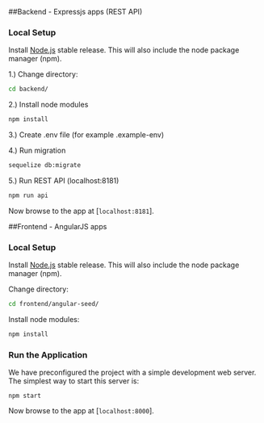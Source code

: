 ##Backend - Expressjs apps (REST API)
### Local Setup

Install [Node.js](https://nodejs.org/) stable release. This will also include the node package manager (npm).

1.) Change directory:
```sh
cd backend/
```

2.) Install node modules
```sh
npm install
```

3.) Create .env file (for example .example-env)

4.) Run migration
```sh
sequelize db:migrate
```

5.) Run REST API (localhost:8181)
```sh
npm run api
```
Now browse to the app at [`localhost:8181`].


##Frontend - AngularJS apps
### Local Setup

Install [Node.js](https://nodejs.org/) stable release. This will also include the node package manager (npm).

Change directory:
```sh
cd frontend/angular-seed/
```

Install node modules:
```sh
npm install
```

### Run the Application

We have preconfigured the project with a simple development web server. The simplest way to start
this server is:

```
npm start
```

Now browse to the app at [`localhost:8000`].




